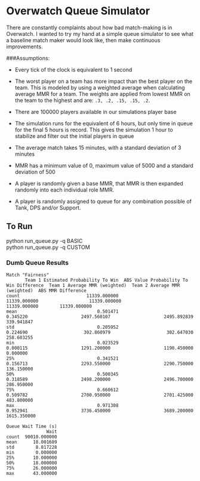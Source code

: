 # Overwatch Queue Simulator
There are constantly complaints about how bad match-making is in Overwatch. I wanted to try my hand at a simple queue simulator to
see what a baseline match maker would look like, then make continuous improvements.

###Assumptions:
- Every tick of the clock is equivalent to 1 second

- The worst player on a team has more impact than the best player on the team. This is modeled by using a weighted average
when calculating average MMR for a team. The weights are applied from lowest MMR on the team to the highest and are:
`.3, .2, .15, .15, .2`. 

- There are 100000 players available in our simulations player base

- The simulation runs for the equivalent of 6 hours, but only time in queue for the final 5 hours is record. This gives the simulation 1 hour to stabilize and filter out the initial players in queue

- The average match takes 15 minutes, with a standard deviation of 3 minutes

- MMR has a minimum value of 0, maximum value of 5000 and a standard deviation of 500

- A player is randomly given a base MMR, that MMR is then expanded randomly into each individual role MMR.

- A player is randomly assigned to queue for any combination possible of Tank, DPS and/or Support.


## To Run
python run_queue.py -q BASIC   
python run_queue.py -q CUSTOM  

### Dumb Queue Results
```
Match "Fairness"
       Team 1 Estimated Probability To Win  ABS Value Probability To Win Difference  Team 1 Average MMR (weighted)  Team 2 Average MMR (weighted)  ABS MMR Difference
count                         11339.000000                             11339.000000                   11339.000000                   11339.000000        11339.000000
mean                              0.501471                                 0.345220                    2497.560107                    2495.892839          339.941847
std                               0.205952                                 0.224690                     302.860979                     302.647030          258.603255
min                               0.023529                                 0.000115                    1291.200000                    1190.450000            0.000000
25%                               0.341521                                 0.156713                    2293.550000                    2290.750000          136.150000
50%                               0.500345                                 0.318589                    2498.200000                    2496.700000          286.950000
75%                               0.660612                                 0.509782                    2700.950000                    2701.425000          483.800000
max                               0.971308                                 0.952941                    3736.450000                    3689.200000         1615.350000
               
Queue Wait Time (s)
               Wait
count  90010.000000
mean      18.001689
std        8.817228
min        0.000000
25%       10.000000
50%       18.000000
75%       26.000000
max       43.000000
```